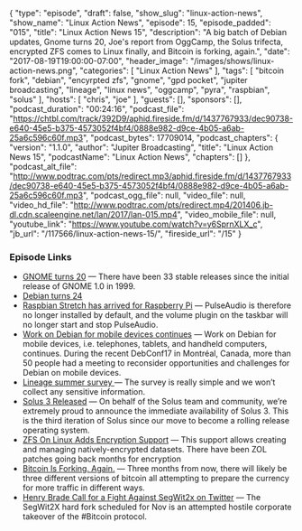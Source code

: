 {
  "type": "episode",
  "draft": false,
  "show_slug": "linux-action-news",
  "show_name": "Linux Action News",
  "episode": 15,
  "episode_padded": "015",
  "title": "Linux Action News 15",
  "description": "A big batch of Debian updates, Gnome turns 20, Joe's report from OggCamp, the Solus trifecta, encrypted ZFS comes to Linux finally, and Bitcoin is forking, again.",
  "date": "2017-08-19T19:00:00-07:00",
  "header_image": "/images/shows/linux-action-news.png",
  "categories": [
    "Linux Action News"
  ],
  "tags": [
    "bitcoin fork",
    "debian",
    "encyrpted zfs",
    "gnome",
    "gpd pocket",
    "jupiter broadcasting",
    "lineage",
    "linux news",
    "oggcamp",
    "pyra",
    "raspbian",
    "solus"
  ],
  "hosts": [
    "chris",
    "joe"
  ],
  "guests": [],
  "sponsors": [],
  "podcast_duration": "00:24:16",
  "podcast_file": "https://chtbl.com/track/392D9/aphid.fireside.fm/d/1437767933/dec90738-e640-45e5-b375-4573052f4bf4/0888e982-d9ce-4b05-a6ab-25a6c596c60f.mp3",
  "podcast_bytes": 17709014,
  "podcast_chapters": {
    "version": "1.1.0",
    "author": "Jupiter Broadcasting",
    "title": "Linux Action News 15",
    "podcastName": "Linux Action News",
    "chapters": []
  },
  "podcast_alt_file": "http://www.podtrac.com/pts/redirect.mp3/aphid.fireside.fm/d/1437767933/dec90738-e640-45e5-b375-4573052f4bf4/0888e982-d9ce-4b05-a6ab-25a6c596c60f.mp3",
  "podcast_ogg_file": null,
  "video_file": null,
  "video_hd_file": "http://www.podtrac.com/pts/redirect.mp4/201406.jb-dl.cdn.scaleengine.net/lan/2017/lan-015.mp4",
  "video_mobile_file": null,
  "youtube_link": "https://www.youtube.com/watch?v=y6SprnXLX_c",
  "jb_url": "/117566/linux-action-news-15/",
  "fireside_url": "/15"
}


### Episode Links

  * [GNOME turns 20](https://www.gnome.org/news/2017/08/twenty-years-strong/ "GNOME turns 20") — There have been 33 stable releases since the initial release of GNOME 1.0 in 1999. 
  * [Debian turns 24](http://www.phoronix.com/scan.php?page=news_item&px=Debian-Day-24 "Debian turns 24")
  * [Raspbian Stretch has arrived for Raspberry Pi](https://www.raspberrypi.org/blog/raspbian-stretch/ "Raspbian Stretch has arrived for Raspberry Pi") — PulseAudio is therefore no longer installed by default, and the volume plugin on the taskbar will no longer start and stop PulseAudio. 
  * [Work on Debian for mobile devices continues](https://bits.debian.org/2017/08/debian-mobile-continues.html "Work on Debian for mobile devices continues") — Work on Debian for mobile devices, i.e. telephones, tablets, and handheld computers, continues. During the recent DebConf17 in Montréal, Canada, more than 50 people had a meeting to reconsider opportunities and challenges for Debian on mobile devices.
  * [Lineage summer survey ](https://www.lineageos.org/Summer-Survey/ "Lineage summer survey ") — The survey is really simple and we won’t collect any sensitive information.
  * [Solus 3 Released](https://solus-project.com/2017/08/15/solus-3-released/ "Solus 3 Released") — On behalf of the Solus team and community, we’re extremely proud to announce the immediate availability of Solus 3. This is the third iteration of Solus since our move to become a rolling release operating system. 
  * [ZFS On Linux Adds Encryption Support](http://www.phoronix.com/scan.php?page=news_item&px=ZFS-Linux-Encryption "ZFS On Linux Adds Encryption Support") — This support allows creating and managing natively-encrypted datasets. There have been ZOL patches going back months for encryption
  * [Bitcoin Is Forking. Again.](https://motherboard.vice.com/en_us/article/bjjmy8/bitcoin-is-forking-again "Bitcoin Is Forking. Again.") — Three months from now, there will likely be three different versions of bitcoin all attempting to prepare the currency for more traffic in different ways. 
  * [Henry Brade Call for a Fight Against SegWit2x on Twitter](https://twitter.com/Technom4ge/status/899185712083460096 "Henry Brade Call for a Fight Against SegWit2x on Twitter") — The SegWit2X hard fork scheduled for Nov is an attempted hostile corporate takeover of the #Bitcoin protocol.


